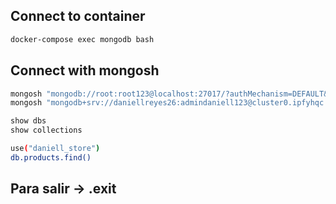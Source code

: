 ## Connect to container

```sh
docker-compose exec mongodb bash 
```

## Connect with mongosh

```sh
mongosh "mongodb://root:root123@localhost:27017/?authMechanism=DEFAULT&tls=false"
mongosh "mongodb+srv://daniellreyes26:admindaniell123@cluster0.ipfyhqc.mongodb.net/"
```

```sh
show dbs
show collections
```

```sh
use("daniell_store")
db.products.find()
```

## Para salir -> .exit